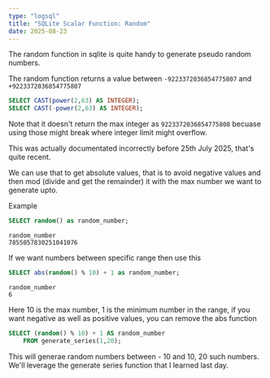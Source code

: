 ```yaml
---
type: "logsql"
title: "SQLite Scalar Function: Random"
date: 2025-08-23
---
```


The random function in sqlite is quite handy to generate pseudo random numbers.

The random function returns a value between `-9223372036854775807` and `+9223372036854775807`

```sql
SELECT CAST(power(2,63) AS INTEGER);
SELECT CAST(-power(2,63) AS INTEGER);
```
Note that it doesn't return the max integer as `9223372036854775808` becuase using those might break where integer limit might overflow.

This was actually documentated incorrectly before 25th July 2025, that's quite recent.

We can use that to get absolute values, that is to avoid negative values and then mod (divide and get the remainder) it with the max number we want to generate upto.

Example

```sql
SELECT random() as random_number; 
```
```
random_number
7855057830251041076
```

If we want numbers between specific range then use this

```sql
SELECT abs(random() % 10) + 1 as random_number; 
```
```
random_number
6
```
Here 10 is the max number, 1 is the minimum number in the range, if you want negative as well as positive values, you can remove the abs function

```sql
SELECT (random() % 10) + 1 AS random_number
    FROM generate_series(1,20);
```

This will generae random numbers between - 10 and 10, 20 such numbers. We'll leverage the generate series function that I learned last day.


